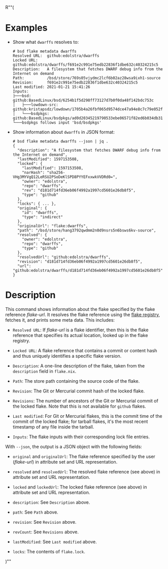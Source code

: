 R""(

# Examples

* Show what `dwarffs` resolves to:

  ```console
  # bsd flake metadata dwarffs
  Resolved URL:  github:edolstra/dwarffs
  Locked URL:    github:edolstra/dwarffs/f691e2c991e75edb22836f1dbe632c40324215c5
  Description:   A filesystem that fetches DWARF debug info from the Internet on demand
  Path:          /bsd/store/769s05vjydmc2lcf6b02az28wsa9ixh1-source
  Revision:      f691e2c991e75edb22836f1dbe632c40324215c5
  Last modified: 2021-01-21 15:41:26
  Inputs:
  ├───bsd: github:BasedLinux/bsd/6254b1f5d298ff73127d7b0f0da48f142bdc753c
  │   ├───lowdown-src: github:kristapsdz/lowdown/1705b4a26fbf065d9574dce47a94e8c7c79e052f
  │   └───bsdpkgs: github:BasedLinux/bsdpkgs/ad0d20345219790533ebe06571f82ed6b034db31
  └───bsdpkgs follows input 'bsd/bsdpkgs'
  ```

* Show information about `dwarffs` in JSON format:

  ```console
  # bsd flake metadata dwarffs --json | jq .
  {
    "description": "A filesystem that fetches DWARF debug info from the Internet on demand",
    "lastModified": 1597153508,
    "locked": {
      "lastModified": 1597153508,
      "narHash": "sha256-VHg3MYVgQ12LeRSU2PSoDeKlSPD8PYYEFxxwkVVDRd0=",
      "owner": "edolstra",
      "repo": "dwarffs",
      "rev": "d181d714fd36eb06f4992a1997cd5601e26db8f5",
      "type": "github"
    },
    "locks": { ... },
    "original": {
      "id": "dwarffs",
      "type": "indirect"
    },
    "originalUrl": "flake:dwarffs",
    "path": "/bsd/store/hang3792qwdmm2n0d9nsrs5n6bsws6kv-source",
    "resolved": {
      "owner": "edolstra",
      "repo": "dwarffs",
      "type": "github"
    },
    "resolvedUrl": "github:edolstra/dwarffs",
    "revision": "d181d714fd36eb06f4992a1997cd5601e26db8f5",
    "url": "github:edolstra/dwarffs/d181d714fd36eb06f4992a1997cd5601e26db8f5"
  }
  ```

# Description

This command shows information about the flake specified by the flake
reference *flake-url*. It resolves the flake reference using the
[flake registry](./bsd3-registry.md), fetches it, and prints some meta
data. This includes:

* `Resolved URL`: If *flake-url* is a flake identifier, then this is
  the flake reference that specifies its actual location, looked up in
  the flake registry.

* `Locked URL`: A flake reference that contains a commit or content
  hash and thus uniquely identifies a specific flake version.

* `Description`: A one-line description of the flake, taken from the
  `description` field in `flake.nix`.

* `Path`: The store path containing the source code of the flake.

* `Revision`: The Git or Mercurial commit hash of the locked flake.

* `Revisions`: The number of ancestors of the Git or Mercurial commit
  of the locked flake. Note that this is not available for `github`
  flakes.

* `Last modified`: For Git or Mercurial flakes, this is the commit
  time of the commit of the locked flake; for tarball flakes, it's the
  most recent timestamp of any file inside the tarball.

* `Inputs`: The flake inputs with their corresponding lock file
  entries.

With `--json`, the output is a JSON object with the following fields:

* `original` and `originalUrl`: The flake reference specified by the
  user (*flake-url*) in attribute set and URL representation.

* `resolved` and `resolvedUrl`: The resolved flake reference (see
  above) in attribute set and URL representation.

* `locked` and `lockedUrl`: The locked flake reference (see above) in
  attribute set and URL representation.

* `description`: See `Description` above.

* `path`: See `Path` above.

* `revision`: See `Revision` above.

* `revCount`: See `Revisions` above.

* `lastModified`: See `Last modified` above.

* `locks`: The contents of `flake.lock`.

)""
